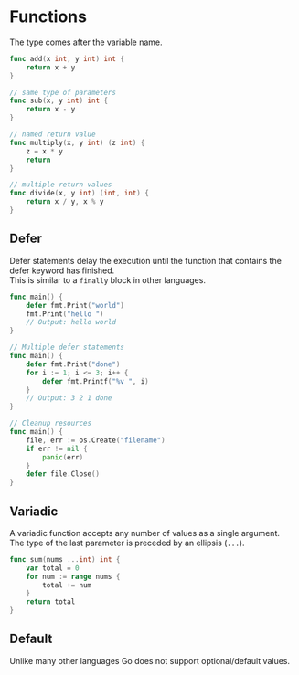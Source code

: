 # Functions

The type comes after the variable name.  

```go
func add(x int, y int) int {
	return x + y
}

// same type of parameters
func sub(x, y int) int {
	return x - y
}

// named return value
func multiply(x, y int) (z int) {
	z = x * y
	return
}

// multiple return values
func divide(x, y int) (int, int) {
	return x / y, x % y
}
```

## Defer
Defer statements delay the execution until the function that contains the defer keyword has finished.  
This is similar to a `finally` block in other languages.  

```go
func main() {
	defer fmt.Print("world")
	fmt.Print("hello ")
	// Output: hello world
}

// Multiple defer statements
func main() {	
	defer fmt.Print("done")
	for i := 1; i <= 3; i++ {
		defer fmt.Printf("%v ", i)
	}
	// Output: 3 2 1 done
}

// Cleanup resources
func main() {	
	file, err := os.Create("filename")
	if err != nil {
		panic(err)
	}
	defer file.Close()
}
```

## Variadic
A variadic function accepts any number of values as a single argument.  
The type of the last parameter is preceded by an ellipsis (`...`).  

```go
func sum(nums ...int) int {
	var total = 0
	for num := range nums {
		total += num
	}
	return total
}
```

## Default
Unlike many other languages Go does not support optional/default values.  